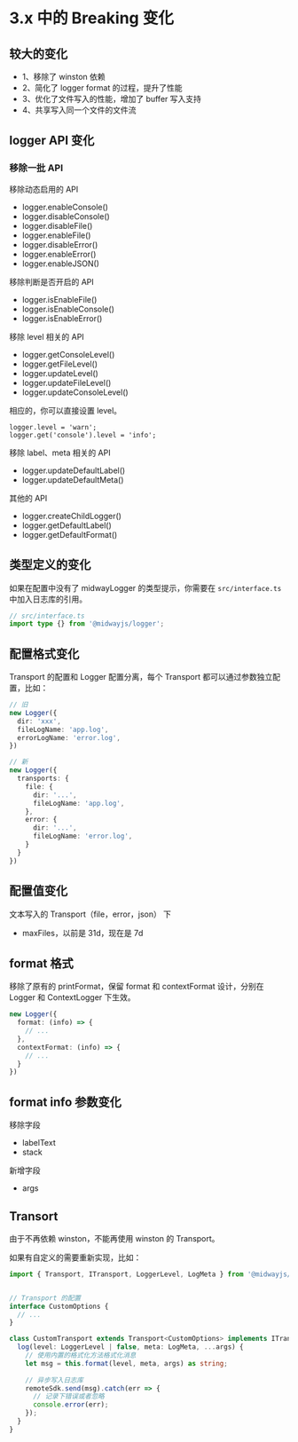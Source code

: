 # 3.x 中的 Breaking 变化

## 较大的变化

- 1、移除了 winston 依赖
- 2、简化了 logger format 的过程，提升了性能
- 3、优化了文件写入的性能，增加了 buffer 写入支持
- 4、共享写入同一个文件的文件流


## logger API 变化

### 移除一批 API

移除动态启用的 API

- logger.enableConsole()
- logger.disableConsole()
- logger.disableFile()
- logger.enableFile()
- logger.disableError()
- logger.enableError()
- logger.enableJSON()

移除判断是否开启的 API

- logger.isEnableFile()
- logger.isEnableConsole()
- logger.isEnableError()

移除 level 相关的 API

- logger.getConsoleLevel()
- logger.getFileLevel()
- logger.updateLevel()
- logger.updateFileLevel()
- logger.updateConsoleLevel()

相应的，你可以直接设置 level。

```typscript
logger.level = 'warn';
logger.get('console').level = 'info';
```

移除 label、meta 相关的 API

- logger.updateDefaultLabel()
- logger.updateDefaultMeta()

其他的 API

- logger.createChildLogger()
- logger.getDefaultLabel()
- logger.getDefaultFormat()

## 类型定义的变化

如果在配置中没有了 midwayLogger 的类型提示，你需要在 `src/interface.ts` 中加入日志库的引用。

```ts
// src/interface.ts
import type {} from '@midwayjs/logger';
```


## 配置格式变化

Transport 的配置和 Logger 配置分离，每个 Transport 都可以通过参数独立配置，比如：

```ts
// 旧
new Logger({
  dir: 'xxx',
  fileLogName: 'app.log',
  errorLogName: 'error.log',
})

// 新
new Logger({
  transports: {
    file: {
      dir: '...',
      fileLogName: 'app.log',
    },
    error: {
      dir: '...',
      fileLogName: 'error.log',
    }
  }
})
```

## 配置值变化

文本写入的 Transport（file，error，json） 下

- maxFiles，以前是 31d，现在是 7d


## format 格式

移除了原有的  printFormat，保留 format 和 contextFormat 设计，分别在 Logger 和 ContextLogger 下生效。

```ts
new Logger({
  format: (info) => {
    // ...
  },
  contextFormat: (info) => {
    // ...
  }
})
```

## format info 参数变化

移除字段

- labelText
- stack


新增字段

- args

## Transort

由于不再依赖 winston，不能再使用 winston 的 Transport。

如果有自定义的需要重新实现，比如：

```ts
import { Transport, ITransport, LoggerLevel, LogMeta } from '@midwayjs/logger';


// Transport 的配置
interface CustomOptions {
  // ...
}

class CustomTransport extends Transport<CustomOptions> implements ITransport {
  log(level: LoggerLevel | false, meta: LogMeta, ...args) {
    // 使用内置的格式化方法格式化消息
    let msg = this.format(level, meta, args) as string;
  
    // 异步写入日志库
    remoteSdk.send(msg).catch(err => {
      // 记录下错误或者忽略
      console.error(err);
    });
  }
}
```
